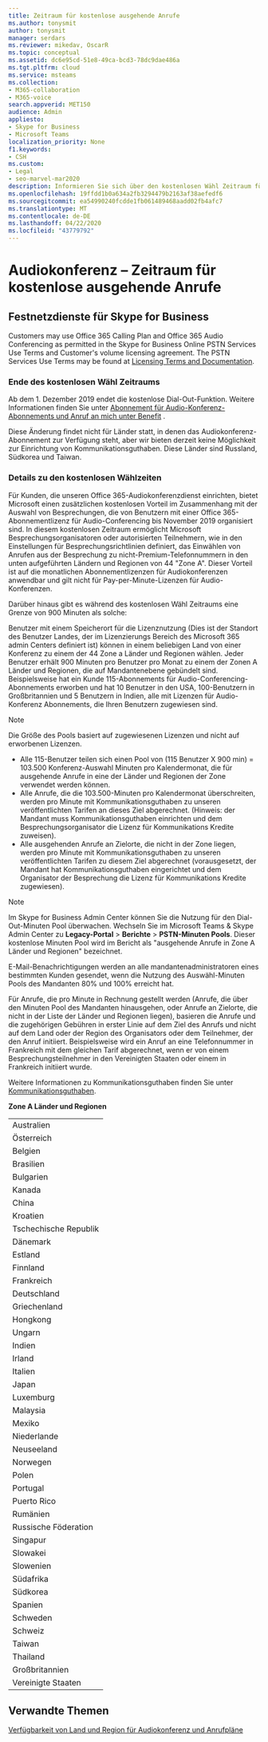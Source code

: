 ```yaml
---
title: Zeitraum für kostenlose ausgehende Anrufe
ms.author: tonysmit
author: tonysmit
manager: serdars
ms.reviewer: mikedav, OscarR
ms.topic: conceptual
ms.assetid: dc6e95cd-51e8-49ca-bcd3-78dc9dae486a
ms.tgt.pltfrm: cloud
ms.service: msteams
ms.collection:
- M365-collaboration
- M365-voice
search.appverid: MET150
audience: Admin
appliesto:
- Skype for Business
- Microsoft Teams
localization_priority: None
f1.keywords:
- CSH
ms.custom:
- Legal
- seo-marvel-mar2020
description: Informieren Sie sich über den kostenlosen Wähl Zeitraum für Office 365-Anrufplan und Office 365-Audiokonferenzen in Microsoft Teams.
ms.openlocfilehash: 19ffdd1b0a634a2fb3294479b2163af38aefedf6
ms.sourcegitcommit: ea54990240fcdde1fb061489468aadd02fb4afc7
ms.translationtype: MT
ms.contentlocale: de-DE
ms.lasthandoff: 04/22/2020
ms.locfileid: "43779792"
---
```

# <a name="audio-conferencing-complimentary-dial-out-period"></a>Audiokonferenz – Zeitraum für kostenlose ausgehende Anrufe

## <a name="skype-for-business-pstn-services"></a>Festnetzdienste für Skype for Business

Customers may use Office 365 Calling Plan and Office 365 Audio Conferencing as permitted in the Skype for Business Online PSTN Services Use Terms and Customer's volume licensing agreement. The PSTN Services Use Terms may be found at [Licensing Terms and Documentation](http://www.microsoftvolumelicensing.com/DocumentSearch.aspx?Mode=2&amp;Keyword=PSTN).
  
### <a name="end-of-complimentary-dial-out-period"></a>Ende des kostenlosen Wähl Zeitraums

Ab dem 1. Dezember 2019 endet die ﻿kostenlose Dial-Out-Funktion. Weitere Informationen finden Sie unter [Abonnement für Audio-Konferenz-Abonnements und Anruf an mich unter Benefit](audio-conferencing-subscription-dial-out.md) . 

Diese Änderung findet nicht für Länder statt, in denen das Audiokonferenz-Abonnement zur Verfügung steht, aber wir bieten derzeit keine Möglichkeit zur Einrichtung von Kommunikationsguthaben. Diese Länder sind Russland, Südkorea und Taiwan.

### <a name="complimentary-dial-out-period-details"></a>Details zu den kostenlosen Wählzeiten

Für Kunden, die unseren Office 365-Audiokonferenzdienst einrichten, bietet Microsoft einen zusätzlichen kostenlosen Vorteil im Zusammenhang mit der Auswahl von Besprechungen, die von Benutzern mit einer Office 365-Abonnementlizenz für Audio-Conferencing bis November 2019 organisiert sind. In diesem kostenlosen Zeitraum ermöglicht Microsoft Besprechungsorganisatoren oder autorisierten Teilnehmern, wie in den Einstellungen für Besprechungsrichtlinien definiert, das Einwählen von Anrufen aus der Besprechung zu nicht-Premium-Telefonnummern in den unten aufgeführten Ländern und Regionen von 44 "Zone A". Dieser Vorteil ist auf die monatlichen Abonnementlizenzen für Audiokonferenzen anwendbar und gilt nicht für Pay-per-Minute-Lizenzen für Audio-Konferenzen.

Darüber hinaus gibt es während des kostenlosen Wähl Zeitraums eine Grenze von 900 Minuten als solche:

Benutzer mit einem Speicherort für die Lizenznutzung (Dies ist der Standort des Benutzer Landes, der im Lizenzierungs Bereich des Microsoft 365 admin Centers definiert ist) können in einem beliebigen Land von einer Konferenz zu einem der 44 Zone a Länder und Regionen wählen. Jeder Benutzer erhält 900 Minuten pro Benutzer pro Monat zu einem der Zonen A Länder und Regionen, die auf Mandantenebene gebündelt sind. Beispielsweise hat ein Kunde 115-Abonnements für Audio-Conferencing-Abonnements erworben und hat 10 Benutzer in den USA, 100-Benutzern in Großbritannien und 5 Benutzern in Indien, alle mit Lizenzen für Audio-Konferenz Abonnements, die Ihren Benutzern zugewiesen sind.

> [!NOTE]
> Die Größe des Pools basiert auf zugewiesenen Lizenzen und nicht auf erworbenen Lizenzen.
 
- Alle 115-Benutzer teilen sich einen Pool von (115 Benutzer X 900 min) = 103.500 Konferenz-Auswahl Minuten pro Kalendermonat, die für ausgehende Anrufe in eine der Länder und Regionen der Zone verwendet werden können.
- Alle Anrufe, die die 103.500-Minuten pro Kalendermonat überschreiten, werden pro Minute mit Kommunikationsguthaben zu unseren veröffentlichten Tarifen an dieses Ziel abgerechnet. (Hinweis: der Mandant muss Kommunikationsguthaben einrichten und dem Besprechungsorganisator die Lizenz für Kommunikations Kredite zuweisen).
- Alle ausgehenden Anrufe an Zielorte, die nicht in der Zone liegen, werden pro Minute mit Kommunikationsguthaben zu unseren veröffentlichten Tarifen zu diesem Ziel abgerechnet (vorausgesetzt, der Mandant hat Kommunikationsguthaben eingerichtet und dem Organisator der Besprechung die Lizenz für Kommunikations Kredite zugewiesen).

> [!NOTE]
> Im Skype for Business Admin Center können Sie die Nutzung für den Dial-Out-Minuten Pool überwachen. Wechseln Sie im Microsoft Teams & Skype Admin Center zu **Legacy-Portal** > **Berichte** > **PSTN-Minuten Pools**. Dieser ﻿kostenlose Minuten Pool wird im Bericht als "ausgehende Anrufe in Zone A Länder und Regionen" bezeichnet.

E-Mail-Benachrichtigungen werden an alle mandantenadministratoren eines bestimmten Kunden gesendet, wenn die Nutzung des Auswähl-Minuten Pools des Mandanten 80% und 100% erreicht hat.

Für Anrufe, die pro Minute in Rechnung gestellt werden (Anrufe, die über den Minuten Pool des Mandanten hinausgehen, oder Anrufe an Zielorte, die nicht in der Liste der Länder und Regionen liegen), basieren die Anrufe und die zugehörigen Gebühren in erster Linie auf dem Ziel des Anrufs und nicht auf dem Land oder der Region des Organisators oder dem Teilnehmer, der den Anruf initiiert. Beispielsweise wird ein Anruf an eine Telefonnummer in Frankreich mit dem gleichen Tarif abgerechnet, wenn er von einem Besprechungsteilnehmer in den Vereinigten Staaten oder einem in Frankreich initiiert wurde.

Weitere Informationen zu Kommunikationsguthaben finden Sie unter [Kommunikationsguthaben](what-are-communications-credits.md).

**Zone A Länder und Regionen**

|    |
|-----|
|Australien  <br/> |
|Österreich  <br/> |
|Belgien  <br/> |
|Brasilien  <br/> |
|Bulgarien  <br/> |
|Kanada  <br/> |
|China  <br/> |
|Kroatien  <br/> |
|Tschechische Republik  <br/> |
|Dänemark  <br/> |
|Estland  <br/> |
|Finnland  <br/> |
|Frankreich  <br/> |
|Deutschland  <br/> |
|Griechenland  <br/> |
|Hongkong  <br/> |
|Ungarn  <br/> |
|Indien  <br/> |
|Irland  <br/> |
|Italien  <br/> |
|Japan  <br/> |
|Luxemburg  <br/> |
|Malaysia  <br/> |
|Mexiko  <br/> |
|Niederlande  <br/> |
|Neuseeland  <br/> |
|Norwegen  <br/> |
|Polen  <br/> |
|Portugal  <br/> |
|Puerto Rico  <br/> |
|Rumänien  <br/> |
|Russische Föderation  <br/> |
|Singapur  <br/> |
|Slowakei  <br/> |
|Slowenien  <br/> |
|Südafrika  <br/> |
|Südkorea  <br/> |
|Spanien  <br/> |
|Schweden  <br/> |
|Schweiz  <br/> |
|Taiwan  <br/> |
|Thailand  <br/> |
|Großbritannien  <br/> |
|Vereinigte Staaten  <br/> |
     
## <a name="related-topics"></a>Verwandte Themen
[Verfügbarkeit von Land und Region für Audiokonferenz und Anrufpläne](country-and-region-availability-for-audio-conferencing-and-calling-plans/country-and-region-availability-for-audio-conferencing-and-calling-plans.md)
